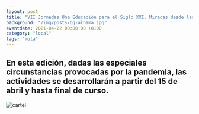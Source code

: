 ```yaml
---
layout: post
title: "VII Jornadas Una Educación para el Siglo XXI. Miradas desde las Ciencias y las Artes"
background: "/img/posts/bg-alhama.jpg"
eventdate: 2021-04-22 00:00:00 +0100
category: "local"
tags: "mula"
---
```

## En esta edición, dadas las especiales circunstancias provocadas por la pandemia, las actividades se desarrollarán a partir del 15 de abril y hasta final de curso.  
![cartel](/img/posts/1campañapub.png)  
